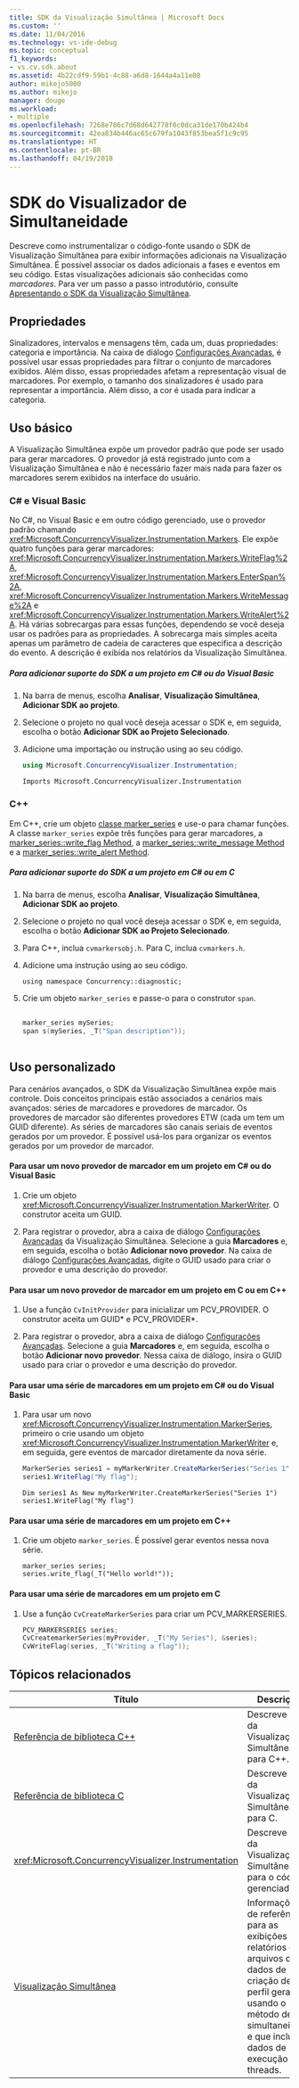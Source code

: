 ```yaml
---
title: SDK da Visualização Simultânea | Microsoft Docs
ms.custom: ''
ms.date: 11/04/2016
ms.technology: vs-ide-debug
ms.topic: conceptual
f1_keywords:
- vs.cv.sdk.about
ms.assetid: 4b22cdf9-59b1-4c88-a6d8-1644a4a11e08
author: mikejo5000
ms.author: mikejo
manager: douge
ms.workload:
- multiple
ms.openlocfilehash: 7268e786c7d68d642778f0c0dca31de170b424b4
ms.sourcegitcommit: 42ea834b446ac65c679fa1043f853bea5f1c9c95
ms.translationtype: HT
ms.contentlocale: pt-BR
ms.lasthandoff: 04/19/2018
---
```

# <a name="concurrency-visualizer-sdk"></a>SDK do Visualizador de Simultaneidade
Descreve como instrumentalizar o código-fonte usando o SDK de Visualização Simultânea para exibir informações adicionais na Visualização Simultânea. É possível associar os dados adicionais a fases e eventos em seu código. Estas visualizações adicionais são conhecidas como *marcadores*.  Para ver um passo a passo introdutório, consulte [Apresentando o SDK da Visualização Simultânea](http://go.microsoft.com/fwlink/?LinkId=235405).  
  
## <a name="properties"></a>Propriedades  
 Sinalizadores, intervalos e mensagens têm, cada um, duas propriedades: categoria e importância. Na caixa de diálogo [Configurações Avançadas](../profiling/advanced-settings-dialog-box-concurrency-visualizer.md), é possível usar essas propriedades para filtrar o conjunto de marcadores exibidos. Além disso, essas propriedades afetam a representação visual de marcadores. Por exemplo, o tamanho dos sinalizadores é usado para representar a importância. Além disso, a cor é usada para indicar a categoria.  
  
## <a name="basic-usage"></a>Uso básico  
 A Visualização Simultânea expõe um provedor padrão que pode ser usado para gerar marcadores. O provedor já está registrado junto com a Visualização Simultânea e não é necessário fazer mais nada para fazer os marcadores serem exibidos na interface do usuário.  
  
### <a name="c-and-visual-basic"></a>C# e Visual Basic  
 No C#, no Visual Basic e em outro código gerenciado, use o provedor padrão chamando <xref:Microsoft.ConcurrencyVisualizer.Instrumentation.Markers>. Ele expõe quatro funções para gerar marcadores: <xref:Microsoft.ConcurrencyVisualizer.Instrumentation.Markers.WriteFlag%2A>, <xref:Microsoft.ConcurrencyVisualizer.Instrumentation.Markers.EnterSpan%2A>, <xref:Microsoft.ConcurrencyVisualizer.Instrumentation.Markers.WriteMessage%2A> e <xref:Microsoft.ConcurrencyVisualizer.Instrumentation.Markers.WriteAlert%2A>. Há várias sobrecargas para essas funções, dependendo se você deseja usar os padrões para as propriedades.  A sobrecarga mais simples aceita apenas um parâmetro de cadeia de caracteres que especifica a descrição do evento. A descrição é exibida nos relatórios da Visualização Simultânea.  
  
##### <a name="to-add-sdk-support-to-a-c-or-visual-basic-project"></a>Para adicionar suporte do SDK a um projeto em C# ou do Visual Basic  
  
1.  Na barra de menus, escolha **Analisar**, **Visualização Simultânea**, **Adicionar SDK ao projeto**.  
  
2.  Selecione o projeto no qual você deseja acessar o SDK e, em seguida, escolha o botão **Adicionar SDK ao Projeto Selecionado**.  
  
3.  Adicione uma importação ou instrução using ao seu código.  
  
    ```csharp  
    using Microsoft.ConcurrencyVisualizer.Instrumentation;  
    ```  
  
    ```VB  
    Imports Microsoft.ConcurrencyVisualizer.Instrumentation  
    ```  
  
### <a name="c"></a>C++  
 Em C++, crie um objeto [classe marker_series](../profiling/marker-series-class.md) e use-o para chamar funções.  A classe `marker_series` expõe três funções para gerar marcadores, a [marker_series::write_flag Method](../profiling/marker-series-write-flag-method.md), a [marker_series::write_message Method](../profiling/marker-series-write-message-method.md) e a [marker_series::write_alert Method](../profiling/marker-series-write-alert-method.md).  
  
##### <a name="to-add-sdk-support-to-a-c-or-c-project"></a>Para adicionar suporte do SDK a um projeto em C# ou em C  
  
1.  Na barra de menus, escolha **Analisar**, **Visualização Simultânea**, **Adicionar SDK ao projeto**.  
  
2.  Selecione o projeto no qual você deseja acessar o SDK e, em seguida, escolha o botão **Adicionar SDK ao Projeto Selecionado**.  
  
3.  Para C++, inclua `cvmarkersobj.h`. Para C, inclua `cvmarkers.h`.  
  
4.  Adicione uma instrução using ao seu código.  
  
    ```  
    using namespace Concurrency::diagnostic;  
    ```  
  
5.  Crie um objeto `marker_series` e passe-o para o construtor `span`.  
  
    ```C++  
  
    marker_series mySeries;  
    span s(mySeries, _T("Span description"));  
  
    ```  
  
## <a name="custom-usage"></a>Uso personalizado  
 Para cenários avançados, o SDK da Visualização Simultânea expõe mais controle.  Dois conceitos principais estão associados a cenários mais avançados: séries de marcadores e provedores de marcador. Os provedores de marcador são diferentes provedores ETW (cada um tem um GUID diferente). As séries de marcadores são canais seriais de eventos gerados por um provedor. É possível usá-los para organizar os eventos gerados por um provedor de marcador.  
  
#### <a name="to-use-a-new-marker-provider-in-a-c-or-visual-basic-project"></a>Para usar um novo provedor de marcador em um projeto em C# ou do Visual Basic  
  
1.  Crie um objeto <xref:Microsoft.ConcurrencyVisualizer.Instrumentation.MarkerWriter>.  O construtor aceita um GUID.  
  
2.  Para registrar o provedor, abra a caixa de diálogo [Configurações Avançadas](../profiling/advanced-settings-dialog-box-concurrency-visualizer.md) da Visualização Simultânea.  Selecione a guia **Marcadores** e, em seguida, escolha o botão **Adicionar novo provedor**. Na caixa de diálogo [Configurações Avançadas](../profiling/advanced-settings-dialog-box-concurrency-visualizer.md), digite o GUID usado para criar o provedor e uma descrição do provedor.  
  
#### <a name="to-use-a-new-marker-provider-in-a-c-or-c-project"></a>Para usar um novo provedor de marcador em um projeto em C ou em C++  
  
1.  Use a função `CvInitProvider` para inicializar um PCV_PROVIDER.  O construtor aceita um GUID* e PCV_PROVIDER\*.  
  
2.  Para registrar o provedor, abra a caixa de diálogo [Configurações Avançadas](../profiling/advanced-settings-dialog-box-concurrency-visualizer.md).  Selecione a guia **Marcadores** e, em seguida, escolha o botão **Adicionar novo provedor**. Nessa caixa de diálogo, insira o GUID usado para criar o provedor e uma descrição do provedor.  
  
#### <a name="to-use-a-marker-series-in-a-c-or-visual-basic-project"></a>Para usar uma série de marcadores em um projeto em C# ou do Visual Basic  
  
1.  Para usar um novo <xref:Microsoft.ConcurrencyVisualizer.Instrumentation.MarkerSeries>, primeiro o crie usando um objeto <xref:Microsoft.ConcurrencyVisualizer.Instrumentation.MarkerWriter> e, em seguida, gere eventos de marcador diretamente da nova série.  
  
    ```csharp  
    MarkerSeries series1 = myMarkerWriter.CreateMarkerSeries("Series 1");  
    series1.WriteFlag("My flag");  
    ```  
  
    ```VB  
    Dim series1 As New myMarkerWriter.CreateMarkerSeries("Series 1")  
    series1.WriteFlag("My flag")  
    ```  
  
#### <a name="to-use-a-marker-series-in-a-c-project"></a>Para usar uma série de marcadores em um projeto em C++  
  
1.  Crie um objeto `marker_series`.  É possível gerar eventos nessa nova série.  
  
    ```scr  
    marker_series series;  
    series.write_flag(_T("Hello world!"));  
    ```  
  
#### <a name="to-use-a-marker-series-in-a-c-project"></a>Para usar uma série de marcadores em um projeto em C  
  
1.  Use a função `CvCreateMarkerSeries` para criar um PCV_MARKERSERIES.  
  
    ```C++  
    PCV_MARKERSERIES series;  
    CvCreatemarkerSeries(myProvider, _T("My Series"), &series);  
    CvWriteFlag(series, _T("Writing a flag"));  
    ```  
  
## <a name="related-topics"></a>Tópicos relacionados  
  
|Título|Descrição|  
|-----------|-----------------|  
|[Referência de biblioteca C++](../profiling/cpp-library-reference.md)|Descreve a API da Visualização Simultânea para C++.|  
|[Referência de biblioteca C](../profiling/c-library-reference.md)|Descreve a API da Visualização Simultânea para C.|  
|<xref:Microsoft.ConcurrencyVisualizer.Instrumentation>|Descreve a API da Visualização Simultânea para o código gerenciado.|  
|[Visualização Simultânea](../profiling/concurrency-visualizer.md)|Informações de referência para as exibições e relatórios de arquivos de dados de criação de perfil gerados usando o método de simultaneidade e que incluem dados de execução de threads.|